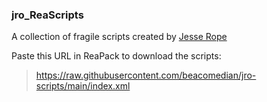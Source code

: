 ### jro_ReaScripts

A collection of fragile scripts created by [Jesse Rope](http://www.jesserope.com)

Paste this URL in ReaPack to download the scripts:

> https://raw.githubusercontent.com/beacomedian/jro-scripts/main/index.xml